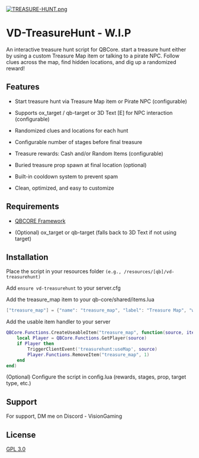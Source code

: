 [![TREASURE-HUNT.png](https://i.postimg.cc/Kc3QPPDc/TREASURE-HUNT.png)](https://postimg.cc/nMZvZQWN)
# VD-TreasureHunt - W.I.P

An interactive treasure hunt script for QBCore.
start a treasure hunt either by using a custom Treasure Map item or talking to a pirate NPC. Follow clues across the map, find hidden locations, and dig up a randomized reward!


## Features

- Start treasure hunt via Treasure Map item or Pirate NPC (configurable)

- Supports ox_target / qb-target or 3D Text [E] for NPC interaction (configurable)

- Randomized clues and locations for each hunt

- Configurable number of stages before final treasure

- Treasure rewards: Cash and/or Random Items (configurable)

- Buried treasure prop spawn at final location (optional)

- Built-in cooldown system to prevent spam

- Clean, optimized, and easy to customize
## Requirements

 - [QBCORE Framework](https://github.com/qbcore-framework)

 - (Optional) ox_target or qb-target (falls back to 3D Text if not using target)



## Installation

Place the script in your resources folder ``(e.g., /resources/[qb]/vd-treasurehunt)``

Add ``ensure vd-treasurehunt`` to your server.cfg

Add the treasure_map item to your qb-core/shared/items.lua

```lua
["treasure_map"] = {"name": "treasure_map", "label": "Treasure Map", "weight": 50, "type": "item", "image": "treasure_map.png", "unique": true, "useable": true, "shouldClose": true, "combinable": nil, "description": "An ancient map leading to hidden treasure."},
```

Add the usable item handler to your server

```lua
QBCore.Functions.CreateUseableItem("treasure_map", function(source, item)
    local Player = QBCore.Functions.GetPlayer(source)
    if Player then
        TriggerClientEvent('treasurehunt:useMap', source)
        Player.Functions.RemoveItem("treasure_map", 1)
    end
end)
```

(Optional) Configure the script in config.lua (rewards, stages, prop, target type, etc.)
    
## Support

For support, DM me on Discord - VisionGaming


## License

[GPL 3.0](https://choosealicense.com/licenses/gpl-3.0/)

